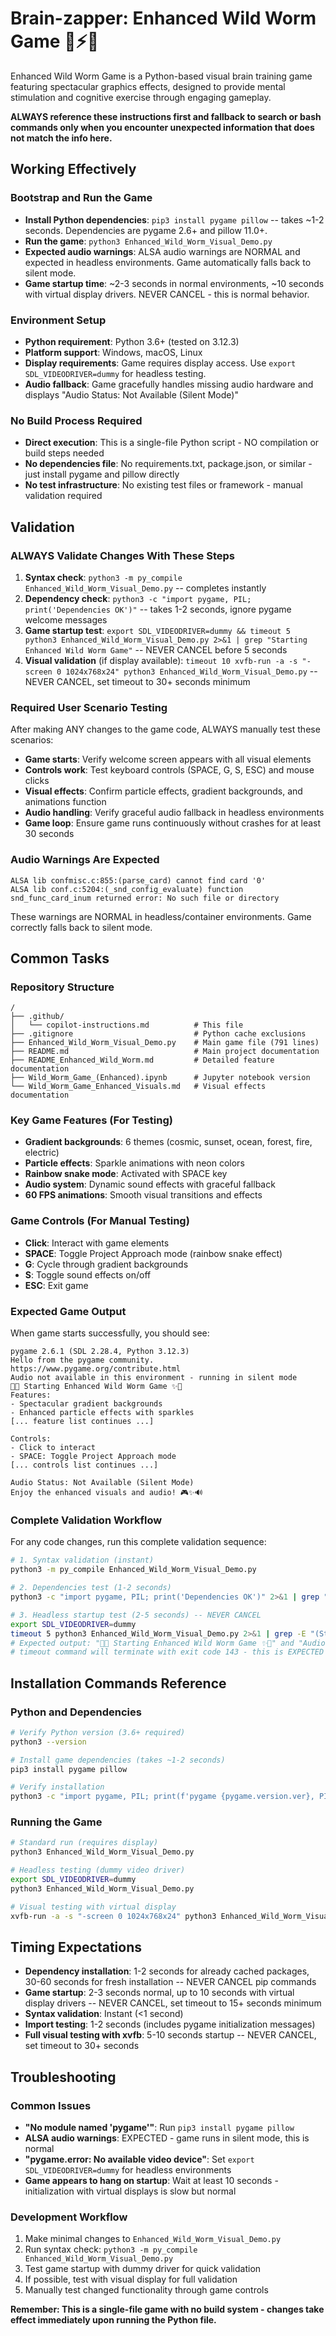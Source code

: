 # Brain-zapper: Enhanced Wild Worm Game 🧠⚡🐍

Enhanced Wild Worm Game is a Python-based visual brain training game featuring spectacular graphics effects, designed to provide mental stimulation and cognitive exercise through engaging gameplay.

**ALWAYS reference these instructions first and fallback to search or bash commands only when you encounter unexpected information that does not match the info here.**

## Working Effectively

### Bootstrap and Run the Game
- **Install Python dependencies**: `pip3 install pygame pillow` -- takes ~1-2 seconds. Dependencies are pygame 2.6+ and pillow 11.0+.
- **Run the game**: `python3 Enhanced_Wild_Worm_Visual_Demo.py`
- **Expected audio warnings**: ALSA audio warnings are NORMAL and expected in headless environments. Game automatically falls back to silent mode.
- **Game startup time**: ~2-3 seconds in normal environments, ~10 seconds with virtual display drivers. NEVER CANCEL - this is normal behavior.

### Environment Setup
- **Python requirement**: Python 3.6+ (tested on 3.12.3)
- **Platform support**: Windows, macOS, Linux
- **Display requirements**: Game requires display access. Use `export SDL_VIDEODRIVER=dummy` for headless testing.
- **Audio fallback**: Game gracefully handles missing audio hardware and displays "Audio Status: Not Available (Silent Mode)"

### No Build Process Required
- **Direct execution**: This is a single-file Python script - NO compilation or build steps needed
- **No dependencies file**: No requirements.txt, package.json, or similar - just install pygame and pillow directly
- **No test infrastructure**: No existing test files or framework - manual validation required

## Validation

### ALWAYS Validate Changes With These Steps
1. **Syntax check**: `python3 -m py_compile Enhanced_Wild_Worm_Visual_Demo.py` -- completes instantly
2. **Dependency check**: `python3 -c "import pygame, PIL; print('Dependencies OK')"` -- takes 1-2 seconds, ignore pygame welcome messages
3. **Game startup test**: `export SDL_VIDEODRIVER=dummy && timeout 5 python3 Enhanced_Wild_Worm_Visual_Demo.py 2>&1 | grep "Starting Enhanced Wild Worm Game"` -- NEVER CANCEL before 5 seconds
4. **Visual validation** (if display available): `timeout 10 xvfb-run -a -s "-screen 0 1024x768x24" python3 Enhanced_Wild_Worm_Visual_Demo.py` -- NEVER CANCEL, set timeout to 30+ seconds minimum

### Required User Scenario Testing
After making ANY changes to the game code, ALWAYS manually test these scenarios:
- **Game starts**: Verify welcome screen appears with all visual elements
- **Controls work**: Test keyboard controls (SPACE, G, S, ESC) and mouse clicks
- **Visual effects**: Confirm particle effects, gradient backgrounds, and animations function
- **Audio handling**: Verify graceful audio fallback in headless environments
- **Game loop**: Ensure game runs continuously without crashes for at least 30 seconds

### Audio Warnings Are Expected
```
ALSA lib confmisc.c:855:(parse_card) cannot find card '0'
ALSA lib conf.c:5204:(_snd_config_evaluate) function snd_func_card_inum returned error: No such file or directory
```
These warnings are NORMAL in headless/container environments. Game correctly falls back to silent mode.

## Common Tasks

### Repository Structure
```
/
├── .github/
│   └── copilot-instructions.md          # This file
├── .gitignore                           # Python cache exclusions
├── Enhanced_Wild_Worm_Visual_Demo.py    # Main game file (791 lines)
├── README.md                            # Main project documentation
├── README_Enhanced_Wild_Worm.md         # Detailed feature documentation
├── Wild_Worm_Game_(Enhanced).ipynb      # Jupyter notebook version
└── Wild_Worm_Game_Enhanced_Visuals.md   # Visual effects documentation
```

### Key Game Features (For Testing)
- **Gradient backgrounds**: 6 themes (cosmic, sunset, ocean, forest, fire, electric)
- **Particle effects**: Sparkle animations with neon colors
- **Rainbow snake mode**: Activated with SPACE key
- **Audio system**: Dynamic sound effects with graceful fallback
- **60 FPS animations**: Smooth visual transitions and effects

### Game Controls (For Manual Testing)
- **Click**: Interact with game elements
- **SPACE**: Toggle Project Approach mode (rainbow snake effect)
- **G**: Cycle through gradient backgrounds  
- **S**: Toggle sound effects on/off
- **ESC**: Exit game

### Expected Game Output
When game starts successfully, you should see:
```
pygame 2.6.1 (SDL 2.28.4, Python 3.12.3)
Hello from the pygame community. https://www.pygame.org/contribute.html
Audio not available in this environment - running in silent mode
🐍✨ Starting Enhanced Wild Worm Game ✨🐍
Features:
- Spectacular gradient backgrounds
- Enhanced particle effects with sparkles
[... feature list continues ...]

Controls:
- Click to interact
- SPACE: Toggle Project Approach mode
[... controls list continues ...]

Audio Status: Not Available (Silent Mode)
Enjoy the enhanced visuals and audio! 🎮✨🔊
```

### Complete Validation Workflow
For any code changes, run this complete validation sequence:
```bash
# 1. Syntax validation (instant)
python3 -m py_compile Enhanced_Wild_Worm_Visual_Demo.py

# 2. Dependencies test (1-2 seconds) 
python3 -c "import pygame, PIL; print('Dependencies OK')" 2>&1 | grep "Dependencies OK"

# 3. Headless startup test (2-5 seconds) -- NEVER CANCEL
export SDL_VIDEODRIVER=dummy
timeout 5 python3 Enhanced_Wild_Worm_Visual_Demo.py 2>&1 | grep -E "(Starting Enhanced|Audio Status)"
# Expected output: "🐍✨ Starting Enhanced Wild Worm Game ✨🐍" and "Audio Status: Not Available"
# timeout command will terminate with exit code 143 - this is EXPECTED
```

## Installation Commands Reference

### Python and Dependencies
```bash
# Verify Python version (3.6+ required)
python3 --version

# Install game dependencies (takes ~1-2 seconds)
pip3 install pygame pillow

# Verify installation
python3 -c "import pygame, PIL; print(f'pygame {pygame.version.ver}, PIL {PIL.__version__}')"
```

### Running the Game
```bash
# Standard run (requires display)
python3 Enhanced_Wild_Worm_Visual_Demo.py

# Headless testing (dummy video driver)
export SDL_VIDEODRIVER=dummy
python3 Enhanced_Wild_Worm_Visual_Demo.py

# Visual testing with virtual display
xvfb-run -a -s "-screen 0 1024x768x24" python3 Enhanced_Wild_Worm_Visual_Demo.py
```

## Timing Expectations

- **Dependency installation**: 1-2 seconds for already cached packages, 30-60 seconds for fresh installation -- NEVER CANCEL pip commands
- **Game startup**: 2-3 seconds normal, up to 10 seconds with virtual display drivers -- NEVER CANCEL, set timeout to 15+ seconds minimum
- **Syntax validation**: Instant (<1 second)
- **Import testing**: 1-2 seconds (includes pygame initialization messages)
- **Full visual testing with xvfb**: 5-10 seconds startup -- NEVER CANCEL, set timeout to 30+ seconds

## Troubleshooting

### Common Issues
- **"No module named 'pygame'"**: Run `pip3 install pygame pillow`
- **ALSA audio warnings**: EXPECTED - game runs in silent mode, this is normal
- **"pygame.error: No available video device"**: Set `export SDL_VIDEODRIVER=dummy` for headless environments
- **Game appears to hang on startup**: Wait at least 10 seconds - initialization with virtual displays is slow but normal

### Development Workflow
1. Make minimal changes to `Enhanced_Wild_Worm_Visual_Demo.py`
2. Run syntax check: `python3 -m py_compile Enhanced_Wild_Worm_Visual_Demo.py`
3. Test game startup with dummy driver for quick validation
4. If possible, test with visual display for full validation
5. Manually test changed functionality through game controls

**Remember: This is a single-file game with no build system - changes take effect immediately upon running the Python file.**